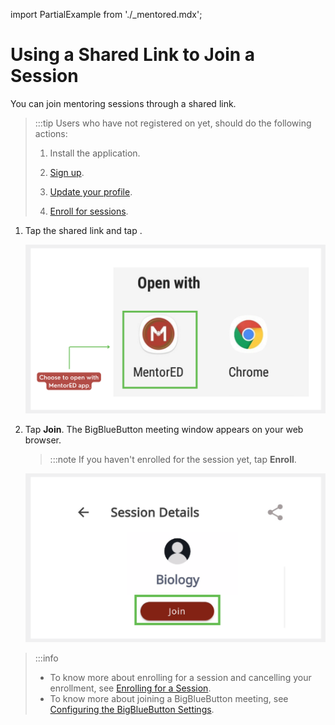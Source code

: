 import PartialExample from './_mentored.mdx';

# Using a Shared Link to Join a Session
You can join mentoring sessions through a shared link.

> :::tip 
> Users who have not registered on <PartialExample mentored /> yet, should do the following actions:
>
> 1. Install the application.
>
> 2. [Sign up](signing-up-as-a-mentee.md).
>
> 3. [Update your profile](creating-and-managing-mentee-profile.md).
>
> 4. [Enroll for sessions](enrolling-for-a-session.md).

1. Tap the shared link and tap **<PartialExample mentored />**. 

   ![options to join the session](media/openwith-options.png)
   
2. Tap **Join**. The BigBlueButton meeting window appears on your web browser. 

   >:::note
   >If you haven't enrolled for the session yet, tap **Enroll**.

   ![join session button](media/joinsession.png)

> :::info 
> * To know more about enrolling for a session and cancelling your enrollment, see [Enrolling for a Session](enrolling-for-a-session.md). 
> * To know more about joining a BigBlueButton meeting, see [Configuring the BigBlueButton Settings](joining-a-session.md).


  
   
